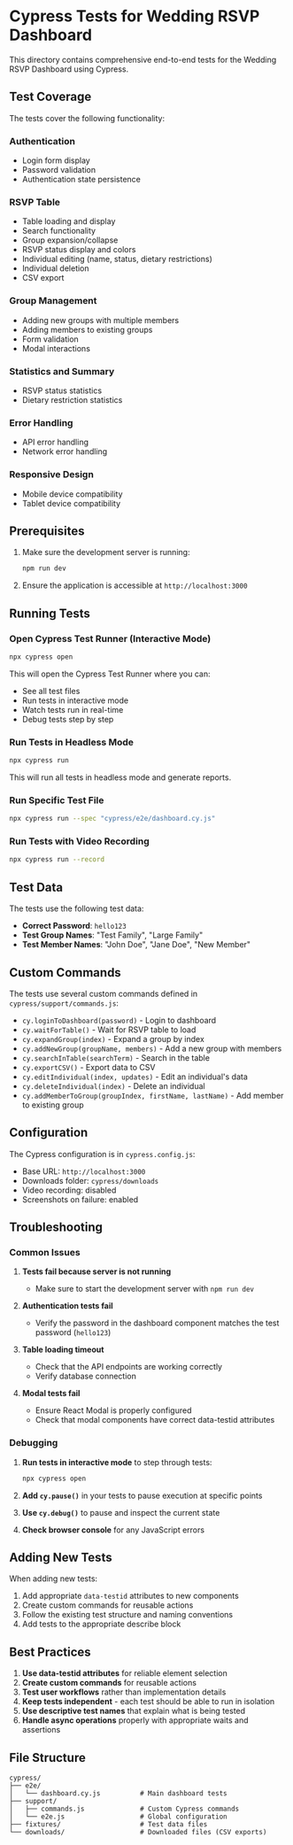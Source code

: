 # Cypress Tests for Wedding RSVP Dashboard

This directory contains comprehensive end-to-end tests for the Wedding RSVP Dashboard using Cypress.

## Test Coverage

The tests cover the following functionality:

### Authentication

- Login form display
- Password validation
- Authentication state persistence

### RSVP Table

- Table loading and display
- Search functionality
- Group expansion/collapse
- RSVP status display and colors
- Individual editing (name, status, dietary restrictions)
- Individual deletion
- CSV export

### Group Management

- Adding new groups with multiple members
- Adding members to existing groups
- Form validation
- Modal interactions

### Statistics and Summary

- RSVP status statistics
- Dietary restriction statistics

### Error Handling

- API error handling
- Network error handling

### Responsive Design

- Mobile device compatibility
- Tablet device compatibility

## Prerequisites

1. Make sure the development server is running:

   ```bash
   npm run dev
   ```

2. Ensure the application is accessible at `http://localhost:3000`

## Running Tests

### Open Cypress Test Runner (Interactive Mode)

```bash
npx cypress open
```

This will open the Cypress Test Runner where you can:

- See all test files
- Run tests in interactive mode
- Watch tests run in real-time
- Debug tests step by step

### Run Tests in Headless Mode

```bash
npx cypress run
```

This will run all tests in headless mode and generate reports.

### Run Specific Test File

```bash
npx cypress run --spec "cypress/e2e/dashboard.cy.js"
```

### Run Tests with Video Recording

```bash
npx cypress run --record
```

## Test Data

The tests use the following test data:

- **Correct Password**: `hello123`
- **Test Group Names**: "Test Family", "Large Family"
- **Test Member Names**: "John Doe", "Jane Doe", "New Member"

## Custom Commands

The tests use several custom commands defined in `cypress/support/commands.js`:

- `cy.loginToDashboard(password)` - Login to dashboard
- `cy.waitForTable()` - Wait for RSVP table to load
- `cy.expandGroup(index)` - Expand a group by index
- `cy.addNewGroup(groupName, members)` - Add a new group with members
- `cy.searchInTable(searchTerm)` - Search in the table
- `cy.exportCSV()` - Export data to CSV
- `cy.editIndividual(index, updates)` - Edit an individual's data
- `cy.deleteIndividual(index)` - Delete an individual
- `cy.addMemberToGroup(groupIndex, firstName, lastName)` - Add member to existing group

## Configuration

The Cypress configuration is in `cypress.config.js`:

- Base URL: `http://localhost:3000`
- Downloads folder: `cypress/downloads`
- Video recording: disabled
- Screenshots on failure: enabled

## Troubleshooting

### Common Issues

1. **Tests fail because server is not running**

   - Make sure to start the development server with `npm run dev`

2. **Authentication tests fail**

   - Verify the password in the dashboard component matches the test password (`hello123`)

3. **Table loading timeout**

   - Check that the API endpoints are working correctly
   - Verify database connection

4. **Modal tests fail**
   - Ensure React Modal is properly configured
   - Check that modal components have correct data-testid attributes

### Debugging

1. **Run tests in interactive mode** to step through tests:

   ```bash
   npx cypress open
   ```

2. **Add `cy.pause()`** in your tests to pause execution at specific points

3. **Use `cy.debug()`** to pause and inspect the current state

4. **Check browser console** for any JavaScript errors

## Adding New Tests

When adding new tests:

1. Add appropriate `data-testid` attributes to new components
2. Create custom commands for reusable actions
3. Follow the existing test structure and naming conventions
4. Add tests to the appropriate describe block

## Best Practices

1. **Use data-testid attributes** for reliable element selection
2. **Create custom commands** for reusable actions
3. **Test user workflows** rather than implementation details
4. **Keep tests independent** - each test should be able to run in isolation
5. **Use descriptive test names** that explain what is being tested
6. **Handle async operations** properly with appropriate waits and assertions

## File Structure

```
cypress/
├── e2e/
│   └── dashboard.cy.js          # Main dashboard tests
├── support/
│   ├── commands.js              # Custom Cypress commands
│   └── e2e.js                   # Global configuration
├── fixtures/                    # Test data files
└── downloads/                   # Downloaded files (CSV exports)
```
